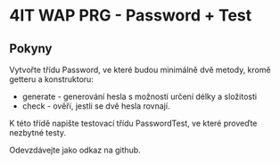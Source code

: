 # 4IT WAP PRG - Password + Test

## Pokyny
Vytvořte třídu Password, ve které budou minimálně dvě metody, kromě getteru a konstruktoru:
- generate - generování hesla s možností určení délky a složitosti
- check - ověří, jestli se dvě hesla rovnají.

K této třídě napište testovací třídu PasswordTest, ve které proveďte nezbytné testy.

Odevzdávejte jako odkaz na github.
